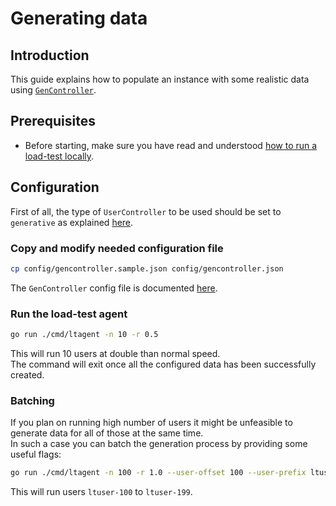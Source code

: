 # Generating data

## Introduction

This guide explains how to populate an instance with some realistic data
using [`GenController`](controllers.md#gencontroller).

## Prerequisites

- Before starting, make sure you have read and understood [how to run a load-test locally](local_loadtest.md).

## Configuration

First of all, the type of `UserController` to be used should be set to
`generative` as explained [here](loadtest_config.md#usercontrollerconfiguration).

### Copy and modify needed configuration file

```sh
cp config/gencontroller.sample.json config/gencontroller.json
```

The `GenController` config file is documented [here](gencontroller_config.md).  

### Run the load-test agent

```sh
go run ./cmd/ltagent -n 10 -r 0.5
```

This will run 10 users at double than normal speed.  
The command will exit once all the configured data has been successfully
created.

### Batching

If you plan on running high number of users it might be unfeasible to generate
data for all of those at the same time.  
In such a case you can batch the generation process by providing some useful flags:

```sh
go run ./cmd/ltagent -n 100 -r 1.0 --user-offset 100 --user-prefix ltuser
```

This will run users `ltuser-100` to `ltuser-199`.

